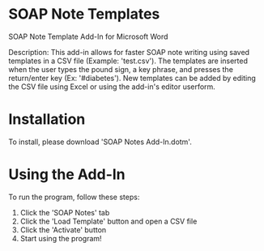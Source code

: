 # SOAP Note Templates
SOAP Note Template Add-In for Microsoft Word


Description: This add-in allows for faster SOAP note writing using saved templates in a CSV file (Example: 'test.csv'). The templates are inserted when the user types the pound sign, a key phrase, and presses the return/enter key (Ex: '#diabetes'). New templates can be added by editing the CSV file using Excel or using the add-in's editor userform.
# Installation
To install, please download 'SOAP Notes Add-In.dotm'.

# Using the Add-In
To run the program, follow these steps:


1. Click the 'SOAP Notes' tab
2. Click the 'Load Template' button and open a CSV file
3. Click the 'Activate' button
4. Start using the program!
